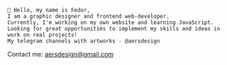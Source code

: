 	👋 Hello, my name is Fedor,	
	I am a graphic designer and frontend web-developer.
	Currently, I'm working on my own website and learning JavaScript.
	Looking for great opportunities to implement my skills and ideas in work on real projects!
	My telegram channels with artworks - @aersdesign

Contact me: aersdesign@gmail.com
